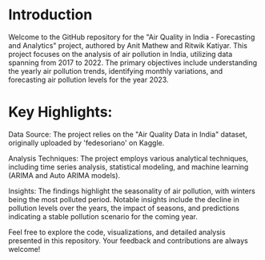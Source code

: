 # Introduction
Welcome to the GitHub repository for the "Air Quality in India - Forecasting and Analytics" project, authored by Anit Mathew and Ritwik Katiyar. This project focuses on the analysis of air pollution in India, utilizing data spanning from 2017 to 2022. The primary objectives include understanding the yearly air pollution trends, identifying monthly variations, and forecasting air pollution levels for the year 2023.

# Key Highlights:
Data Source: The project relies on the "Air Quality Data in India" dataset, originally uploaded by 'fedesoriano' on Kaggle.

Analysis Techniques: The project employs various analytical techniques, including time series analysis, statistical modeling, and machine learning (ARIMA and Auto ARIMA models).

Insights: The findings highlight the seasonality of air pollution, with winters being the most polluted period. Notable insights include the decline in pollution levels over the years, the impact of seasons, and predictions indicating a stable pollution scenario for the coming year.

Feel free to explore the code, visualizations, and detailed analysis presented in this repository. Your feedback and contributions are always welcome!
